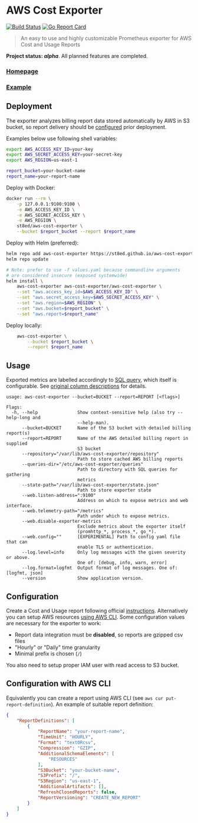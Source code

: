 # AWS Cost Exporter

[![Build Status](https://github.com/st8ed/aws-cost-exporter/actions/workflows/build-publish.yml/badge.svg)](https://github.com/st8ed/aws-cost-exporter/actions)
[![Go Report Card](https://goreportcard.com/badge/st8ed/aws-cost-exporter "Go Report Card")](https://goreportcard.com/report/st8ed/aws-cost-exporter)

> An easy to use and highly customizable Prometheus exporter
for AWS Cost and Usage Reports

**Project status: *alpha***. All planned features are completed.

### [Homepage](https://github.com/st8ed/aws-cost-exporter)
### [Example](https://raw.githubusercontent.com/st8ed/aws-cost-exporter/gh-pages/assets/demo.png)

## Deployment

The exporter analyzes billing report data stored automatically by AWS in S3 bucket, so report delivery should be [configured](#configuration) prior deployment.

Examples below use following shell variables:

```bash
export AWS_ACCESS_KEY_ID=your-key
export AWS_SECRET_ACCESS_KEY=your-secret-key
export AWS_REGION=us-east-1

report_bucket=your-bucket-name
report_name=your-report-name
```

Deploy with Docker:
```bash
docker run --rm \
    -p 127.0.0.1:9100:9100 \
    -e AWS_ACCESS_KEY_ID \
    -e AWS_SECRET_ACCESS_KEY \
    -e AWS_REGION \
    st8ed/aws-cost-exporter \
    --bucket $report_bucket --report $report_name
```

Deploy with Helm (preferred):
```bash
helm repo add aws-cost-exporter https://st8ed.github.io/aws-cost-exporter/
helm repo update

# Note: prefer to use -f values.yaml because commandline arguments
# are considered insecure (exposed systemwide)
helm install \
    aws-cost-exporter aws-cost-exporter/aws-cost-exporter \
    --set "aws.access_key_id=$AWS_ACCESS_KEY_ID" \
    --set "aws.secret_access_key=$AWS_SECRET_ACCESS_KEY" \
    --set "aws.region=$AWS_REGION" \
    --set "aws.bucket=$report_bucket" \
    --set "aws.report=$report_name"
```

Deploy locally:
```bash
    aws-cost-exporter \
        --bucket $report_bucket \
        --report $report_name
```

## Usage

Exported metrics are labelled accordingly to [SQL query](https://github.com/st8ed/aws-cost-exporter/blob/main/configs/queries/common.sql), which itself
is configurable. See [original column descriptions](https://docs.aws.amazon.com/cur/latest/userguide/data-dictionary.html) for details.

```
usage: aws-cost-exporter --bucket=BUCKET --report=REPORT [<flags>]

Flags:
  -h, --help               Show context-sensitive help (also try --help-long and
                           --help-man).
      --bucket=BUCKET      Name of the S3 bucket with detailed billing report(s)
      --report=REPORT      Name of the AWS detailed billing report in supplied
                           S3 bucket
      --repository="/var/lib/aws-cost-exporter/repository"
                           Path to store cached AWS billing reports
      --queries-dir="/etc/aws-cost-exporter/queries"
                           Path to directory with SQL queries for gathering
                           metrics
      --state-path="/var/lib/aws-cost-exporter/state.json"
                           Path to store exporter state
      --web.listen-address=":9100"
                           Address on which to expose metrics and web interface.
      --web.telemetry-path="/metrics"
                           Path under which to expose metrics.
      --web.disable-exporter-metrics
                           Exclude metrics about the exporter itself
                           (promhttp_*, process_*, go_*).
      --web.config=""      [EXPERIMENTAL] Path to config yaml file that can
                           enable TLS or authentication.
      --log.level=info     Only log messages with the given severity or above.
                           One of: [debug, info, warn, error]
      --log.format=logfmt  Output format of log messages. One of: [logfmt, json]
      --version            Show application version.
```

## Configuration
Create a Cost and Usage report following official [instructions](https://docs.aws.amazon.com/cur/latest/userguide/cur-create.html). Alternatively you can setup AWS resources [using AWS CLI](#configure-with-aws-cli). Some configuration values are necessary for the exporter to work:

- Report data integration must be **disabled**, so reports are gzipped csv files
- "Hourly" or "Daily" time granularity
- Minimal prefix is chosen (`/`)

You also need to setup proper IAM user with read access to S3 bucket.

## Configuration with AWS CLI
Equivalently you can create a report using AWS CLI (see `aws cur put-report-definition`). An example of suitable report definition:

```json
{
    "ReportDefinitions": [
        {
            "ReportName": "your-report-name",
            "TimeUnit": "HOURLY",
            "Format": "textORcsv",
            "Compression": "GZIP",
            "AdditionalSchemaElements": [
                "RESOURCES"
            ],
            "S3Bucket": "your-bucket-name",
            "S3Prefix": "/",
            "S3Region": "us-east-1",
            "AdditionalArtifacts": [],
            "RefreshClosedReports": false,
            "ReportVersioning": "CREATE_NEW_REPORT"
        }
    ]
}
```
